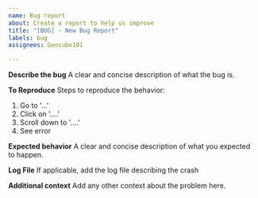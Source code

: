 ```yaml
---
name: Bug report
about: Create a report to help us improve
title: "[BUG] - New Bug Report"
labels: bug
assignees: Geocube101

---
```


**Describe the bug**
A clear and concise description of what the bug is.

**To Reproduce**
Steps to reproduce the behavior:
1. Go to '...'
2. Click on '....'
3. Scroll down to '....'
4. See error

**Expected behavior**
A clear and concise description of what you expected to happen.

**Log File**
If applicable, add the log file describing the crash

**Additional context**
Add any other context about the problem here.
